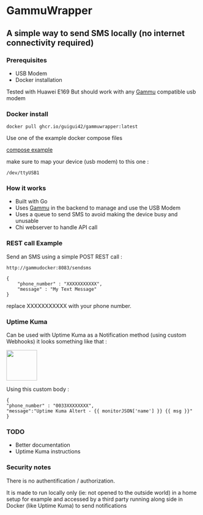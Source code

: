 # GammuWrapper
## A simple way to send SMS locally (no internet connectivity required)

### Prerequisites
- USB Modem
- Docker installation

Tested with Huawei E169 
But should work with any [Gammu](https://wammu.eu/smsd/)  compatible usb modem 

### Docker install

```
docker pull ghcr.io/guigui42/gammuwrapper:latest
```
Use one of the example docker compose files

[compose example](docker_example/docker-compose.yml)

make sure to map your device (usb modem) to this one :
```
/dev/ttyUSB1
```
### How it works
- Built with Go
- Uses [Gammu](https://wammu.eu/smsd/) in the backend to manage and use the USB Modem
- Uses a queue to send SMS to avoid making the device busy and unusable
- Chi webserver to handle API call

### REST call Example
Send an SMS using a simple POST REST call :
```
http://gammudocker:8083/sendsms
```

```
{
    "phone_number" : "XXXXXXXXXXX",
    "message" : "My Text Message"
}
```

replace XXXXXXXXXXX with your phone number.

### Uptime Kuma
Can be used with Uptime Kuma as a Notification method (using custom Webhooks)
it looks something like that :

<img src="ttps://github.com/user-attachments/assets/094c0d02-ce5e-4f74-95ed-b42e7929ef18" width="80" />


Using this custom body :
```
{
"phone_number" : "0033XXXXXXXX",
"message":"Uptime Kuma Altert - {{ monitorJSON['name'] }} {{ msg }}"
}
```

### TODO 
- Better documentation
- Uptime Kuma instructions

### Security notes
There is no authentification / authorization.

It is made to run locally only (ie: not opened to the outside world) in a home setup for example and accessed by a third party running along side in Docker (like Uptime Kuma) to send notifications
